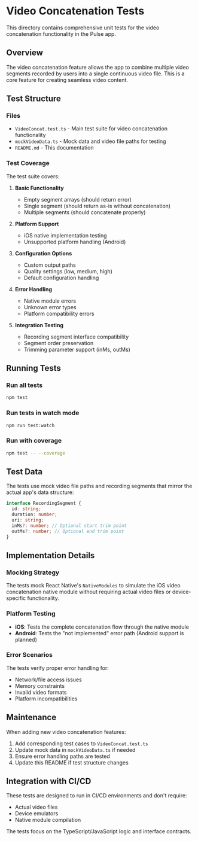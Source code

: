 # Video Concatenation Tests

This directory contains comprehensive unit tests for the video concatenation functionality in the Pulse app.

## Overview

The video concatenation feature allows the app to combine multiple video segments recorded by users into a single continuous video file. This is a core feature for creating seamless video content.

## Test Structure

### Files

- `VideoConcat.test.ts` - Main test suite for video concatenation functionality
- `mockVideoData.ts` - Mock data and video file paths for testing
- `README.md` - This documentation

### Test Coverage

The test suite covers:

1. **Basic Functionality**
   - Empty segment arrays (should return error)
   - Single segment (should return as-is without concatenation)
   - Multiple segments (should concatenate properly)

2. **Platform Support**
   - iOS native implementation testing
   - Unsupported platform handling (Android)

3. **Configuration Options**
   - Custom output paths
   - Quality settings (low, medium, high)
   - Default configuration handling

4. **Error Handling**
   - Native module errors
   - Unknown error types
   - Platform compatibility errors

5. **Integration Testing**
   - Recording segment interface compatibility
   - Segment order preservation
   - Trimming parameter support (inMs, outMs)

## Running Tests

### Run all tests
```bash
npm test
```

### Run tests in watch mode
```bash
npm run test:watch
```

### Run with coverage
```bash
npm test -- --coverage
```

## Test Data

The tests use mock video file paths and recording segments that mirror the actual app's data structure:

```typescript
interface RecordingSegment {
  id: string;
  duration: number;
  uri: string;
  inMs?: number; // Optional start trim point
  outMs?: number; // Optional end trim point
}
```

## Implementation Details

### Mocking Strategy

The tests mock React Native's `NativeModules` to simulate the iOS video concatenation native module without requiring actual video files or device-specific functionality.

### Platform Testing

- **iOS**: Tests the complete concatenation flow through the native module
- **Android**: Tests the "not implemented" error path (Android support is planned)

### Error Scenarios

The tests verify proper error handling for:
- Network/file access issues
- Memory constraints
- Invalid video formats
- Platform incompatibilities

## Maintenance

When adding new video concatenation features:

1. Add corresponding test cases to `VideoConcat.test.ts`
2. Update mock data in `mockVideoData.ts` if needed
3. Ensure error handling paths are tested
4. Update this README if test structure changes

## Integration with CI/CD

These tests are designed to run in CI/CD environments and don't require:
- Actual video files
- Device emulators
- Native module compilation

The tests focus on the TypeScript/JavaScript logic and interface contracts.